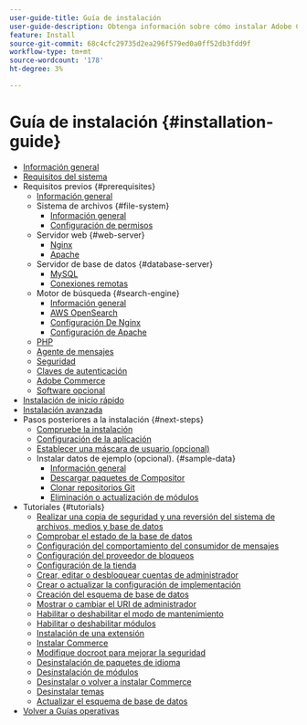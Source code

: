 ```yaml
---
user-guide-title: Guía de instalación
user-guide-description: Obtenga información sobre cómo instalar Adobe Commerce y Magento Open Source para implementaciones locales.
feature: Install
source-git-commit: 68c4cfc29735d2ea296f579ed0a0ff52db3fdd9f
workflow-type: tm+mt
source-wordcount: '178'
ht-degree: 3%

---
```



# Guía de instalación {#installation-guide}

- [Información general](overview.md)
- [Requisitos del sistema](system-requirements.md)
- Requisitos previos {#prerequisites}
   - [Información general](prerequisites/overview.md)
   - Sistema de archivos {#file-system}
      - [Información general](prerequisites/file-system/overview.md)
      - [Configuración de permisos](prerequisites/file-system/configure-permissions.md)
   - Servidor web {#web-server}
      - [Nginx](prerequisites/web-server/nginx.md)
      - [Apache](prerequisites/web-server/apache.md)
   - Servidor de base de datos {#database-server}
      - [MySQL](prerequisites/database/mysql.md)
      - [Conexiones remotas](prerequisites/database/mysql-remote.md)
   - Motor de búsqueda {#search-engine}
      - [Información general](prerequisites/search-engine/overview.md)
      - [AWS OpenSearch](prerequisites/search-engine/aws-opensearch.md)
      - [Configuración De Nginx](prerequisites/search-engine/configure-nginx.md)
      - [Configuración de Apache](prerequisites/search-engine/configure-apache.md)
   - [PHP](prerequisites/php-settings.md)
   - [Agente de mensajes](prerequisites/rabbitmq.md)
   - [Seguridad](prerequisites/security.md)
   - [Claves de autenticación](prerequisites/authentication-keys.md)
   - [Adobe Commerce](prerequisites/commerce.md)
   - [Software opcional](prerequisites/optional-software.md)
- [Instalación de inicio rápido](composer.md)
- [Instalación avanzada](advanced.md)
- Pasos posteriores a la instalación {#next-steps}
   - [Compruebe la instalación](next-steps/verify.md)
   - [Configuración de la aplicación](next-steps/configuration.md)
   - [Establecer una máscara de usuario (opcional)](next-steps/set-umask.md)
   - Instalar datos de ejemplo (opcional). {#sample-data}
      - [Información general](sample-data/overview.md)
      - [Descargar paquetes de Compositor](sample-data/composer-packages.md)
      - [Clonar repositorios Git](sample-data/git-repositories.md)
      - [Eliminación o actualización de módulos](sample-data/remove-or-update.md)
- Tutoriales {#tutorials}
   - [Realizar una copia de seguridad y una reversión del sistema de archivos, medios y base de datos](tutorials/backup.md)
   - [Comprobar el estado de la base de datos](tutorials/database-status.md)
   - [Configuración del comportamiento del consumidor de mensajes](tutorials/message-consumers.md)
   - [Configuración del proveedor de bloqueos](tutorials/lock-provider.md)
   - [Configuración de la tienda](tutorials/store.md)
   - [Crear, editar o desbloquear cuentas de administrador](tutorials/admin.md)
   - [Crear o actualizar la configuración de implementación](tutorials/deployment.md)
   - [Creación del esquema de base de datos](tutorials/database.md)
   - [Mostrar o cambiar el URI de administrador](tutorials/admin-uri.md)
   - [Habilitar o deshabilitar el modo de mantenimiento](tutorials/maintenance-mode.md)
   - [Habilitar o deshabilitar módulos](tutorials/manage-modules.md)
   - [Instalación de una extensión](tutorials/extensions.md)
   - [Instalar Commerce](tutorials/install.md)
   - [Modifique docroot para mejorar la seguridad](tutorials/docroot.md)
   - [Desinstalación de paquetes de idioma](tutorials/language-packages.md)
   - [Desinstalación de módulos](tutorials/uninstall-modules.md)
   - [Desinstalar o volver a instalar Commerce](tutorials/uninstall.md)
   - [Desinstalar temas](tutorials/themes.md)
   - [Actualizar el esquema de base de datos](tutorials/database-upgrade.md)
- [Volver a Guías operativas](https://experienceleague.adobe.com/docs/commerce-operations/operational-guides/home.html)
